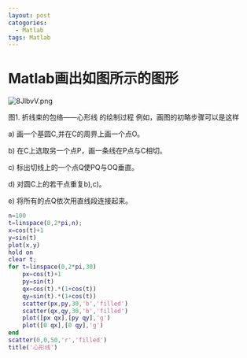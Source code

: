 ```yaml
---
layout: post
catogories:
  - Matlab
tags: Matlab
---
```


# Matlab画出如图所示的图形

![8JlbvV.png](https://s1.ax1x.com/2020/03/16/8JlbvV.png)

图1. 折线束的包络——心形线
的绘制过程 例如，画图的初略步骤可以是这样 

a) 画一个基圆C,并在C的周界上画一个点O。 

b) 在C上选取另一个点P，画一条线在P点与C相切。

c) 标出切线上的一个点Q使PQ与OQ垂直。

d) 对圆C上的若干点重复b),c)。 

e) 将所有的点Q依次用直线段连接起来。

```matlab
n=100
t=linspace(0,2*pi,n);
x=cos(t)+1
y=sin(t)
plot(x,y)
hold on
clear t;
for t=linspace(0,2*pi,30)
    px=cos(t)+1
    py=sin(t)
    qx=cos(t).*(1+cos(t))   
    qy=sin(t).*(1+cos(t))
    scatter(px,py,30,'b','filled')
    scatter(qx,qy,30,'b','filled')
    plot([px qx],[py qy],'g')
    plot([0 qx],[0 qy],'g')
end
scatter(0,0,50,'r','filled')
title('心形线')

```

